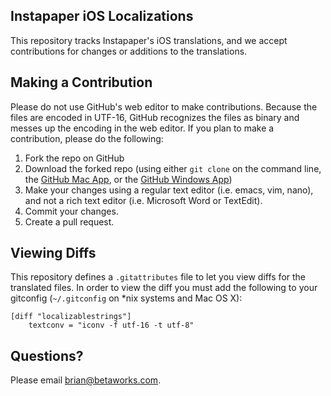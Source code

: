 Instapaper iOS Localizations
---

This repository tracks Instapaper's iOS translations, and we accept contributions for changes or additions to the translations.

Making a Contribution
---

Please do not use GitHub's web editor to make contributions. Because the files are encoded in UTF-16, GitHub recognizes the files as binary and messes up the encoding in the web editor. If you plan to make a contribution, please do the following:

1. Fork the repo on GitHub
2. Download the forked repo (using either ```git clone``` on the command line, the [GitHub Mac App](https://mac.github.com/), or the [GitHub Windows App](https://windows.github.com/))
3. Make your changes using a regular text editor (i.e. emacs, vim, nano), and not a rich text editor (i.e. Microsoft Word or TextEdit).
4. Commit your changes.
5. Create a pull request.

Viewing Diffs
---

This repository defines a ```.gitattributes``` file to let you view diffs for the translated files. In order to view the diff you must add the following to your gitconfig (```~/.gitconfig``` on *nix systems and Mac OS X):

    [diff "localizablestrings"]
        textconv = "iconv -f utf-16 -t utf-8"

Questions?
---

Please email [brian@betaworks.com](mailto:brian@betaworks.com).

